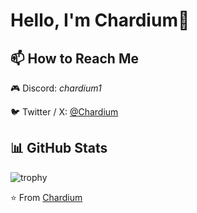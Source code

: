 # Hello, I'm Chardium👋

## 📫 How to Reach Me
 🎮 Discord: *chardium1*
 
🐦 Twitter / X: [@Chardium](https://x.com/Chardium1)

## 📊 GitHub Stats
![trophy](https://github-profile-trophy.vercel.app/?username=Chardium&theme=dracula)



⭐️ From [Chardium](https://github.com/Chardium)
